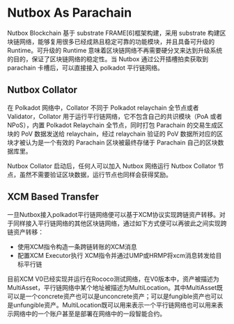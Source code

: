 # Nutbox As Parachain

Nutbox Blockchain 基于 substrate FRAME[6]框架构建，采用 substrate 构建区块链网络，能够复用很多已经成熟且稳定可靠的功能模块，并且具备可升级的 Runtime。可升级的 Runtime 意味着区块链网络不再需要硬分叉来达到升级系统的目的，保证了区块链网络的稳定性。当 Nutbox 通过公开插槽拍卖获取到 parachain 卡槽后，可以直接接入 polkadot 平行链网络。

## Nutbox Collator

在 Polkadot 网络中，Collator 不同于 Polkadot relaychain 全节点或者 Validator，Collator 用于运行平行链网络，它不包含自己的共识模块（PoA 或者 NPoS），内置 Polkadot Relaychain 全节点，同时打包 Parachain 的交易生成区块的 PoV 数据发送给 relaychain，经过 relaychain 验证的 PoV 数据所对应的区块才被认为是一个有效的 Parachain 区块被最终存储于 Parachain 自己的区块数据库里。

Nutbox Collator 启动后，任何人可以加入 Nutbox 网络运行 Nutbox Collator 节点，虽然不需要验证区块数据，运行节点也同样会获得奖励。

## XCM Based Transfer

一旦Nutbox接入polkadot平行链网络便可以基于XCM协议实现跨链资产转移。对于同样接入平行链网络的其他区块链网络，通过如下方式便可以再彼此之间实现跨链资产转移：

* 使用XCM指令构造一条跨链转账的XCM消息
* 配置XCM Executor执行 XCM指令并通过UMP或HRMP将xcm消息转发给目标平行链

目前XCM V0已经实现并运行在Rococo测试网络，在V0版本中，资产被描述为MultiAsset，平行链网络中某个地址被描述为MultiLocation。其中MultiAsset既可以是一个concrete资产也可以是unconcrete资产；可以是fungible资产也可以是unfungible资产。MultiLocation既可以用来表示一个平行链网络也可以用来表示网络中的一个账户甚至是部署在网络中的一段智能合约。
